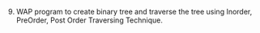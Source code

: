 9. WAP  program  to  create  binary  tree  and  traverse  the  tree  using  Inorder,  PreOrder,  Post Order Traversing Technique.